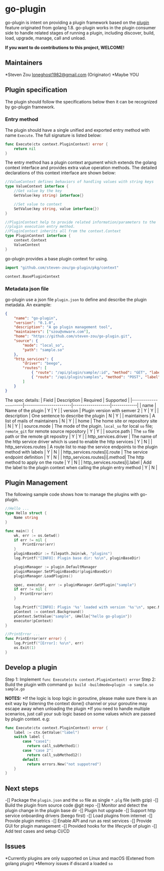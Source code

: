 # go-plugin

go-plugin is intent on providing a plugin framework based on the [plugin](https://golang.org/pkg/plugin/) feature originated from golang 1.8. go-plugin works in the plugin consumer side to handle related stages of running a plugin, including discover, build, load, upgrade, manage, call and unload.

**If you want to do contributions to this project, WELCOME!**

## Maintainers
*Steven Zou <loneghost1982@gmail.com> (Originator)
*Maybe YOU

## Plugin specification

The plugin should follow the specifications below then it can be recognized by go-plugin framework.

### Entry method

The plugin should have a single unified and exported entry method with name `Execute`. The full signature is listed below:

```go
func Execute(ctx context.PluginContext) error {
    return nil
}
```

The entry method has a plugin context argument which extends the golang context interface and provides extra value operation methods. The detailed declarations of this context interface are shown below:

```go
//ValueContext defines behaviors of handling values with string keys
type ValueContext interface {
    //Get value by the key
    GetValue(key string) interface{}

    //Set value to context
    SetValue(key string, value interface{})
}

//PluginContext help to provide related information/parameters to the
//plugin execution entry method.
//PluginContext inherits all from the context.Context
type PluginContext interface {
    context.Context
    ValueContext
}

```

go-plugin provides a base plugin context for using.

```go
import "github.com/steven-zou/go-plugin/pkg/context"

context.BasePluginContext
```

### Metadata json file

go-plugin use a json file `plugin.json` to define and describe the plugin metadata. An example:

```json
{
    "name": "go-plugin",
    "version": "0.1.0",
    "description": "A go plugin management tool",
    "maintainers": ["szou@vmware.com"],
    "home": "https://github.com/steven-zou/go-plugin.git",
    "source": {
        "mode": "local_so",
        "path": "sample.so"
    },
    "http_services": {
        "driver": "beego",
        "routes": [
            { "route": "/api/plugin/sample/:id", "method": "GET", "label": "plugin.get" },
            { "route": "/api/plugin/samples", "method": "POST", "label": "plugin.post" }
        ]
    }
}
```

The spec details:
|        Field         |      Description       |      Required     |   Supported |
|----------------------|------------------------|-------------------|-------------|
|        name          | Name of the plugin     |        Y          |   Y         |
|        version       | Plugin version with semver 2 |  Y          |   Y         |
|        description   | One sentence to describe the plugin |  N   |   Y         |
|        maintainers   | A list of mails of maintainers |  N        |   Y         |
|        home          | The home site or repository site |   N     |   Y         |
|    source.mode       | The mode of the plugin. `local_so` for local `so` file; `remote_git` for remote source repository | Y  |   Y         |
|    source.path       | The `so` file path or the remote git repositry | Y |   Y |
| http_services.driver | The name of the http service driver which is used to enable the http services   | Y | N |
| http_services.routes | A route list to map the service endpoints to the plugin method with labels | Y | N |
| http_services.routes[i].route | The service endpoint definition        | Y | N |
| http_services.routes[i].method| The http method to apply on the route | Y | N |
| http_services.routes[i].label | Add the label to the plugin context when calling the plugin entry method | Y | N |

## Plugin Management

The following sample code shows how to manage the plugins with go-plugin.

```go
//Hello ...
type Hello struct {
    Name string
}

func main() {
    wk, err := os.Getwd()
    if err != nil {
        PrintError(err)
    }
    pluginBaseDir := filepath.Join(wk, "plugins")
    log.Printf("[INFO]: Plugin base dir: %s\n", pluginBaseDir)

    pluginManager := plugin.DefaultManager
    pluginManager.SetPluginBaseDir(pluginBaseDir)
    pluginManager.LoadPlugins()

    spec, executor, err := pluginManager.GetPlugin("sample")
    if err != nil {
       PrintError(err)
    }

    log.Printf("[INFO]: Plugin '%s' loaded with version '%s'\n", spec.Name, spec.Version)
    pContext := context.Background()
    pContext.SetValue("sample", &Hello{"hello go-plugin"})
    executor(pContext)
}

//PrintError ...
func PrintError(err error) {
    log.Printf("[Error]: %s\n", err)
    os.Exit(1)
}
```

## Develop a plugin

Step 1: Implement `func Execute(ctx context.PluginContext) error`
Step 2: Build the plugin with command `go build -buildmode=plugin -o sample.so sample.go`

**NOTES:**
*If the logic is loop logic in goroutine, please make sure there is an exit way by listening the context done() channel or your goroutine may escape away when unloading the plugin
*If you need to handle multiple scenarios, just call your sub logic based on some values which are passed by plugin context. e.g:

```go
func Execute(ctx context.PluginContext) error {
    label := ctx.GetValue("label")
    switch label {
        case "case1":
          return call_subMethod1()
        case "case 2":
          return call_subMethod12()
        default:
          return errors.New("not suppotred")
    }
}
```

## Next steps

-[] Package the `plugin.json` and the `so` file as single `*.plg` file (with gzip)
-[] Build the plugin from source code @git repo
-[] Monitor and detect the plugin change in the plugin base dir
-[] Plugin hot upgrade
-[] Support http service onboarding drivers (beego first)
-[] Load plugins from internet
-[] Provide plugin metrics
-[] Enable API and run as rest services
-[] Provide GUI for plugin management
-[] Provided hooks for the lifecycle of plugin
-[] Add test cases and setup CI/CD

## Issues
*Currently plugins are only supported on Linux and macOS (Extened from golang plugin)
*Memory issues if discard a loaded `so`